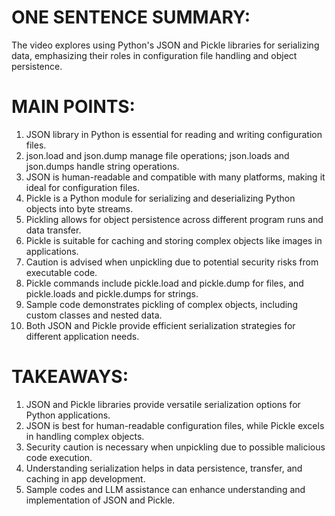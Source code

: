 # ONE SENTENCE SUMMARY:
The video explores using Python's JSON and Pickle libraries for serializing data, emphasizing their roles in configuration file handling and object persistence.

# MAIN POINTS:
1. JSON library in Python is essential for reading and writing configuration files.
2. json.load and json.dump manage file operations; json.loads and json.dumps handle string operations.
3. JSON is human-readable and compatible with many platforms, making it ideal for configuration files.
4. Pickle is a Python module for serializing and deserializing Python objects into byte streams.
5. Pickling allows for object persistence across different program runs and data transfer.
6. Pickle is suitable for caching and storing complex objects like images in applications.
7. Caution is advised when unpickling due to potential security risks from executable code.
8. Pickle commands include pickle.load and pickle.dump for files, and pickle.loads and pickle.dumps for strings.
9. Sample code demonstrates pickling of complex objects, including custom classes and nested data.
10. Both JSON and Pickle provide efficient serialization strategies for different application needs.

# TAKEAWAYS:
1. JSON and Pickle libraries provide versatile serialization options for Python applications.
2. JSON is best for human-readable configuration files, while Pickle excels in handling complex objects.
3. Security caution is necessary when unpickling due to possible malicious code execution.
4. Understanding serialization helps in data persistence, transfer, and caching in app development.
5. Sample codes and LLM assistance can enhance understanding and implementation of JSON and Pickle.
